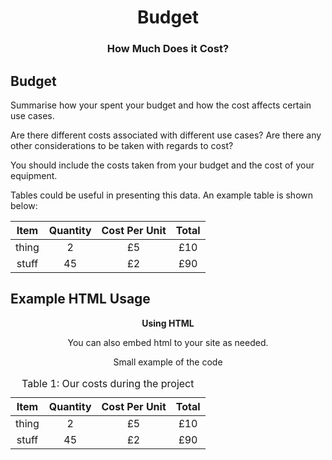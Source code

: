<h1 align="center">Budget</h1>
<h3 align="center">How Much Does it Cost?</h3>


## Budget

Summarise how your spent your budget and how the cost affects certain use cases. 

Are there different costs associated with different use cases? Are there any other considerations to be taken with regards to cost?

You should include the costs taken from your budget and the cost of your equipment.

Tables could be useful in presenting this data. An example table is shown below:

|  Item | Quantity | Cost Per Unit | Total |
|:-----:|:--------:|:-------------:|:-----:|
| thing |     2    |       £5      |  £10  |
| stuff |    45    |       £2      |  £90  |

## Example HTML Usage

<p style="text-align: center;"><strong>Using HTML</strong></p>
<p style="text-align: center;">You can also embed html to your site as needed.</p>
<p style="text-align: center;">Small example of the code</p>
<table style="margin-left: auto; margin-right: auto;"><caption>Table 1: Our costs during the project</caption>
<thead>
<tr>
<th align="center">Item</th>
<th align="center">Quantity</th>
<th align="center">Cost Per Unit</th>
<th align="center">Total</th>
</tr>
</thead>
<tbody>
<tr>
<td align="center">thing</td>
<td align="center">2</td>
<td align="center">&pound;5</td>
<td align="center">&pound;10</td>
</tr>
<tr>
<td align="center">stuff</td>
<td align="center">45</td>
<td align="center">&pound;2</td>
<td style="text-align: center;" align="center">&pound;90</td>
</tr>
</tbody>
</table>
